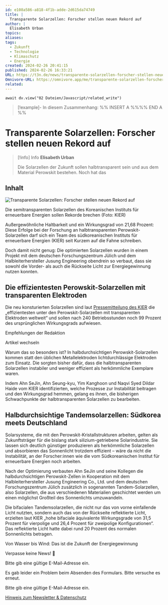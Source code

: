 ```yaml
---
id: e108a586-a818-4f1b-adde-2d615da74749
title: |
  Transparente Solarzellen: Forscher stellen neuen Rekord auf
author: |
  Elisabeth Urban
topics: 
aliases: 
tags:
  - Zukunft
  - Technologie
  - Klimaschutz
  - Energie
created: 2024-02-26 20:41:15
published: 2024-02-26 16:33:21
URL: https://t3n.de/news/transparente-solarzellen-forscher-stellen-neuen-rekord-auf-1610246/
Omnivore-URL: https://omnivore.app/me/transparente-solarzellen-forscher-stellen-neuen-rekord-auf-18de6ef8e57
related: 
---
```


```dataviewjs
await dv.view("02 Dateien/Javascript/related_write")
```
> [!example]- In diesem Zusammenhang:
> %% INSERT A %%%% END A %%

# Transparente Solarzellen: Forscher stellen neuen Rekord auf

> [!info] Info
> **Elisabeth Urban**
> 
> Die Solarzellen der Zukunft sollen halbtransparent sein und aus dem Material Perowskit bestehen. Noch hat das


## Inhalt

![Transparente Solarzellen: Forscher stellen neuen Rekord auf](https://proxy-prod.omnivore-image-cache.app/620x348,slqRyE3GsZL2lauXqUyhPVJ_bCMqeNTpi2zYn610ReYg/https://images.t3n.de/news/wp-content/uploads/2024/02/Photo3.-semi-transparent-perovskite-sc-exposed-in-the-sunlight.jpg?class=hero-small) 

 Die semitransparenten Solarzellen des Koreanischen Instituts für erneuerbare Energien sollen Rekorde brechen (Foto: KIER)

Außergewöhnliche Haltbarkeit und ein Wirkungsgrad von 21,68 Prozent: Diese Erfolge bei der Forschung an halbtransparenten Perowskit-Solarzellen darf sich ein Team des südkoreanischen Instituts für erneuerbare Energien (KIER) seit Kurzem auf die Fahne schreiben.

Doch damit nicht genug: Die optimierten Solarzellen wurden in einem Projekt mit dem deutschen Forschungszentrum Jülich und dem Halbleiterhersteller Jusung Engineering obendrein so verbaut, dass sie sowohl die Vorder- als auch die Rückseite Licht zur Energiegewinnung nutzen konnten.

## Die effizientesten Perowskit-Solarzellen mit transparenten Elektroden

Die neu konsturierten Solarzellen sind laut [Pressemitteilung des KIER](https://www.kier.re.kr/board/view?pageNum=1&rowCnt=10&no1=396&linkId=261299&menuId=MENU00642&schType=0&schText=&boardStyle=&categoryId=&continent=&country= "Die externe Seite im neuen Tab/Fenster öffnen") die „effizientesten unter den Perowskit-Solarzellen mit transparenten Elektroden weltweit“ und sollen nach 240 Betriebsstunden noch 99 Prozent des ursprünglichen Wirkungsgrads aufwiesen.

Empfehlungen der Redaktion

Artikel wechseln 

Warum das so besonders ist? In halbdurchsichtigen Perowskit-Solarzellen kommen statt den üblichen Metallelektroden lichtdurchlässige Elektroden zum Einsatz. Die sorgten bisher dafür, dass die halbtransparenten Solarzellen instabiler und weniger effizient als herkömmliche Exemplare waren.

Indem Ahn SeJin, Ahn Seung-kyu, Yim Kanghoon und Naqvi Syed Dildar Haide vom KIER identifizierten, welche Prozesse zur Instabilität beitragen und den Wirkungsgrad hemmen, gelang es ihnen, die bisherigen Schwachpunkte der halbtransparenten Solarzellen zu bearbeiten.

## Halbdurchsichtige Tandemsolarzellen: Südkorea meets Deutschland

Solarsysteme, die mit den Perowskit-Kristallstrukturen arbeiten, gelten als Zukunftsträger für die bislang stark silizium-getriebene Solarindustrie. Sie lassen sich deutlich günstiger produzieren als herkömmliche Solarzellen und absorbieren das Sonnenlicht trotzdem effizient – wäre da nicht die Instabilität, an der Forscher:innen wie die vom Südkoreanischen Institut für erneuerbare Energien noch arbeiten.

Nach der Optimierung verbauten Ahn SeJin und seine Kollegen die halbdurchsichtigen Perowskit-Zellen in Kooperation mit dem Halbleiterhersteller Jusung Engineering Co., Ltd. und dem deutschen Forschungszentrum Jülich zusätzlich in sogenannten Tandem-Solarzellen, also Solarzellen, die aus verschiedenen Materialien geschichtet werden um einen möglichst Großteil des Sonnenlichts umzuwandeln.

Die bifacialen Tandemsolarzellen, die nicht nur das von vorne einfallende Licht nutzten, sondern auch das von der Rückseite reflektierte Licht, erzielten laut KIER „hohe bifaciale äquivalente Wirkungsgrade von 31,5 Prozent für vierpolige und 26,4 Prozent für zweipolige Konfigurationen“. Das reflektierte Licht hatte dabei rund 20 Prozent des normalen Sonnenlichts betragen.

 Von Wasser bis Wind: Das ist die Zukunft der Energiegewinnung

 Verpasse keine News! 💌 

 Bitte gib eine gültige E-Mail-Adresse ein.

 Es gab leider ein Problem beim Absenden des Formulars. Bitte versuche es erneut.

 Bitte gib eine gültige E-Mail-Adresse ein.

[Hinweis zum Newsletter & Datenschutz](https://t3n.de/datenschutz/ "Hinweis zum Newsletter & Datenschutz") 